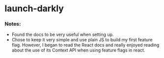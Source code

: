 # launch-darkly

### Notes:

* Found the docs to be very useful when setting up.
* Chose to keep it very simple and use plain JS to build my first feature flag. However, I began to read the React docs and really enjoyed reading about the use of its Context API when using feature flags in react.
